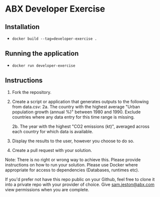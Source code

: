 # ABX Developer Exercise

## Installation
- `docker build --tag=developer-exercise .`

## Running the application
- `docker run developer-exercise`

## Instructions
1. Fork the repository.
2. Create a script or application that generates outputs to the following from data.csv:
	2a. The country with the highest average "Urban population growth (annual %)" between 1980 and 1990. Exclude countries where any data entry for this time range is missing.

	2b. The year with the highest "CO2 emissions (kt)", averaged across each country for which data is available.
3. Display the results to the user, however you choose to do so.
4. Create a pull request with your solution.

Note: There is no right or wrong way to achieve this. Please provide instructions on how to run your solution. Please use Docker where appropriate for access to dependencies (Databases, runtimes etc).

If you'd prefer not have this repo public on your Github, feel free to clone it into a private repo with your provider of choice. Give sam.jeston@abx.com view permissions when you are complete.
